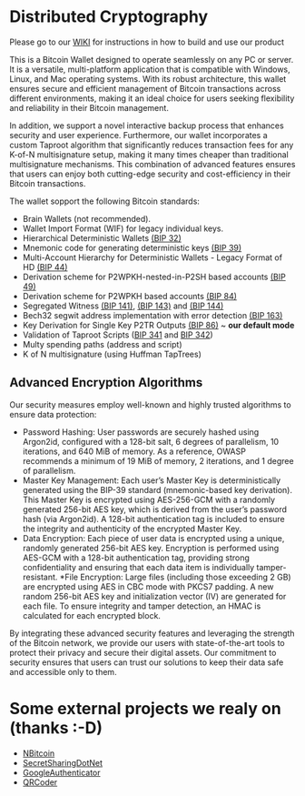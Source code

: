 # Distributed Cryptography


Please go to our [WIKI](https://wiki.distributedcryptography.com/wiki.aspx?9,Toc%3aOur+application,) for instructions in how to build and use our product


This is a Bitcoin Wallet designed to operate seamlessly on any PC or server. It is a versatile, multi-platform application that is compatible with Windows, Linux, and Mac operating systems. With its robust architecture, this wallet ensures secure and efficient management of Bitcoin transactions across different environments, making it an ideal choice for users seeking flexibility and reliability in their Bitcoin management.

In addition, we support a novel interactive backup process that enhances security and user experience. Furthermore, our wallet incorporates a custom Taproot algorithm that significantly reduces transaction fees for any K-of-N multisignature setup, making it many times cheaper than traditional multisignature mechanisms. This combination of advanced features ensures that users can enjoy both cutting-edge security and cost-efficiency in their Bitcoin transactions.

The wallet sopport the following Bitcoin standards:

* Brain Wallets (not recommended).
* Wallet Import Format (WIF) for legacy individual keys.
* Hierarchical Deterministic Wallets [(BIP 32)](https://github.com/bitcoin/bips/blob/master/bip-0032.mediawiki)
* Mnemonic code for generating deterministic keys [(BIP 39)](https://github.com/bitcoin/bips/blob/master/bip-0039.mediawiki)
* Multi-Account Hierarchy for Deterministic Wallets - Legacy Format of HD [(BIP 44)](https://github.com/bitcoin/bips/blob/master/bip-0044.mediawiki)
* Derivation scheme for P2WPKH-nested-in-P2SH based accounts [(BIP 49)](https://github.com/bitcoin/bips/blob/master/bip-0049.mediawiki)
* Derivation scheme for P2WPKH based accounts [(BIP 84)](https://github.com/bitcoin/bips/blob/master/bip-0084.mediawiki)
* Segregated Witness [(BIP 141)](https://github.com/bitcoin/bips/blob/master/bip-0141.mediawiki), [(BIP 143)](https://github.com/bitcoin/bips/blob/master/bip-0143.mediawiki) and [(BIP 144)](https://github.com/bitcoin/bips/blob/master/bip-0144.mediawiki)
* Bech32 segwit address implementation with error detection [(BIP 163)](https://github.com/bitcoin/bips/blob/master/bip-0173.mediawiki)
* Key Derivation for Single Key P2TR Outputs [(BIP 86)](https://github.com/bitcoin/bips/blob/master/bip-0086.mediawiki) ~ <b>our default mode</b>
* Validation of Taproot Scripts ([BIP 341](https://github.com/bitcoin/bips/blob/master/bip-0341.mediawiki) and [BIP 342](https://github.com/bitcoin/bips/blob/master/bip-0342.mediawiki))
* Multy spending paths (address and script)
* K of N multisignature (using Huffman TapTrees)


## Advanced Encryption Algorithms

Our security measures employ well-known and highly trusted algorithms to ensure data protection:

* Password Hashing: User passwords are securely hashed using Argon2id, configured with a 128-bit salt, 6 degrees of parallelism, 10 iterations, and 640 MiB of memory. As a reference, OWASP recommends a minimum of 19 MiB of memory, 2 iterations, and 1 degree of parallelism.
* Master Key Management: Each user’s Master Key is deterministically generated using the BIP-39 standard (mnemonic-based key derivation). This Master Key is encrypted using AES-256-GCM with a randomly generated 256-bit AES key, which is derived from the user’s password hash (via Argon2id). A 128-bit authentication tag is included to ensure the integrity and authenticity of the encrypted Master Key.
* Data Encryption: Each piece of user data is encrypted using a unique, randomly generated 256-bit AES key. Encryption is performed using AES-GCM with a 128-bit authentication tag, providing strong confidentiality and ensuring that each data item is individually tamper-resistant.
*File Encryption: Large files (including those exceeding 2 GB) are encrypted using AES in CBC mode with PKCS7 padding. A new random 256-bit AES key and initialization vector (IV) are generated for each file. To ensure integrity and tamper detection, an HMAC is calculated for each encrypted block.

By integrating these advanced security features and leveraging the strength of the Bitcoin network, we provide our users with state-of-the-art tools to protect their privacy and secure their digital assets. Our commitment to security ensures that users can trust our solutions to keep their data safe and accessible only to them.


# Some external projects we realy on (thanks :-D)

* [NBitcoin](https://github.com/MetacoSA/NBitcoin)
* [SecretSharingDotNet](https://github.com/shinji-san/SecretSharingDotNet)
* [GoogleAuthenticator](https://github.com/BrandonPotter/GoogleAuthenticator)
* [QRCoder](https://github.com/codebude/QRCoder)
